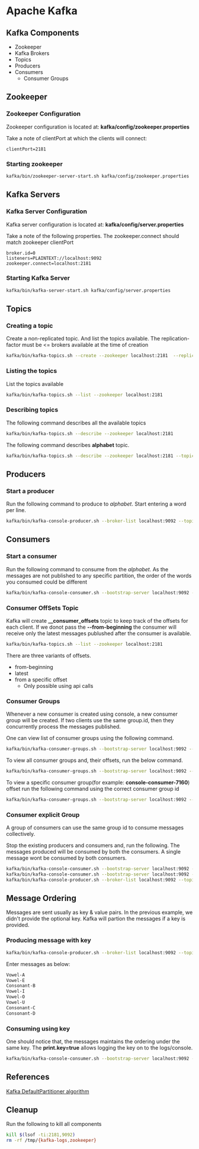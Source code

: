 # Apache Kafka

## Kafka Components

- Zookeeper
- Kafka Brokers
- Topics
- Producers
- Consumers
  - Consumer Groups

## Zookeeper

### Zookeeper Configuration

Zookeeper configuration is located at: **kafka/config/zookeeper.properties**

Take a note of clientPort at which the clients will connect:

```properties
clientPort=2181
```

### Starting zookeeper

```sh
kafka/bin/zookeeper-server-start.sh kafka/config/zookeeper.properties
```

## Kafka Servers

### Kafka Server Configuration

Kafka server configuration is located at: **kafka/config/server.properties**

Take a note of the following properties. The zookeeper.connect should match zookeeper clientPort

```properties
broker.id=0
listeners=PLAINTEXT://localhost:9092
zookeeper.connect=localhost:2181
```

### Starting Kafka Server

```sh
kafka/bin/kafka-server-start.sh kafka/config/server.properties
```

## Topics

### Creating a topic

Create a non-replicated topic. And list the topics available. The replication-factor must be <= brokers available at the time of creation

```sh
kafka/bin/kafka-topics.sh --create --zookeeper localhost:2181  --replication-factor 1 --partitions 4 --topic alphabet
```

### Listing the topics

List the topics available

```sh
kafka/bin/kafka-topics.sh --list --zookeeper localhost:2181
```

### Describing topics

The following command describes all the available topics

```sh
kafka/bin/kafka-topics.sh --describe --zookeeper localhost:2181
```

The following command describes **alphabet** topic.

```sh
kafka/bin/kafka-topics.sh --describe --zookeeper localhost:2181 --topic alphabet
```

## Producers

### Start a producer

Run the following command to produce to *alphabet*. Start entering a word per line.

```sh
kafka/bin/kafka-console-producer.sh --broker-list localhost:9092 --topic alphabet
```

## Consumers

### Start a consumer

Run the following command to consume from the *alphabet*. As the messages are not published to any
specific partition, the order of the words you consumed could be different

```sh
kafka/bin/kafka-console-consumer.sh --bootstrap-server localhost:9092 --topic alphabet --from-beginning
```

### Consumer OffSets Topic

Kafka will create **__consumer_offsets** topic to keep track of the offsets for each client. If we
donot pass the **--from-beginning** the consumer will receive only the latest messages publushed
after the consumer is available.

```sh
kafka/bin/kafka-topics.sh --list --zookeeper localhost:2181
```

There are three variants of offsets.

- from-beginning
- latest
- from a specific offset
  - Only possible using api calls

### Consumer Groups

Whenever a new consumer is created using console, a new consumer group will be created. If two
clients use the same group.id, then they concurrently process the messages published.

One can view list of consumer groups using the following command.

```sh
kafka/bin/kafka-consumer-groups.sh --bootstrap-server localhost:9092 --list
```

To view all consumer groups and, their offsets, run the below command.

```sh
kafka/bin/kafka-consumer-groups.sh --bootstrap-server localhost:9092 --describe  --all-groups
```

To view a specific consumer group(for example: **console-consumer-7160**) offset run the following
command using the correct consumer group id

```sh
kafka/bin/kafka-consumer-groups.sh --bootstrap-server localhost:9092 --describe --group console-consumer-71600
```

### Consumer explicit Group

A group of consumers can use the same group id to consume messages collectively.

Stop the existing producers and consumers and, run the following. The messages produced will be
consumed by both the consumers. A single message wont be consumed by both consumers.

```sh
kafka/bin/kafka-console-consumer.sh --bootstrap-server localhost:9092 --topic alphabet --group test
kafka/bin/kafka-console-consumer.sh --bootstrap-server localhost:9092 --topic alphabet --group test
kafka/bin/kafka-console-producer.sh --broker-list localhost:9092 --topic alphabet
```

## Message Ordering

Messages are sent usually as key & value pairs. In the previous example, we didn't  provide the
optional key. Kafka will partion the messages if a key is provided.

### Producing message with key

```sh
kafka/bin/kafka-console-producer.sh --broker-list localhost:9092 --topic alphabet --property "key.separator=-" --property "parse.key=true"
```

Enter messages as below:

```sh
Vowel-A
Vowel-E
Consonant-B
Vowel-I
Vowel-O
Vowel-U
Consonant-C
Consonant-D
```

### Consuming using key

One should notice that, the messages maintains the ordering under the same key. The **print.key=true**
allows logging the key on to the logs/console.

```sh
kafka/bin/kafka-console-consumer.sh --bootstrap-server localhost:9092 --topic alphabet --from-beginning -property "key.separator= - " --property "print.key=true"
```

## References

[Kafka DefaultPartitioner algorithm](https://stackoverflow.com/questions/39791349/kafka-defaultpartitioner-algorithm)

## Cleanup

Run the following to kill all components

```sh
kill $(lsof -ti:2181,9092)
rm -rf /tmp/{kafka-logs,zookeeper}
```
